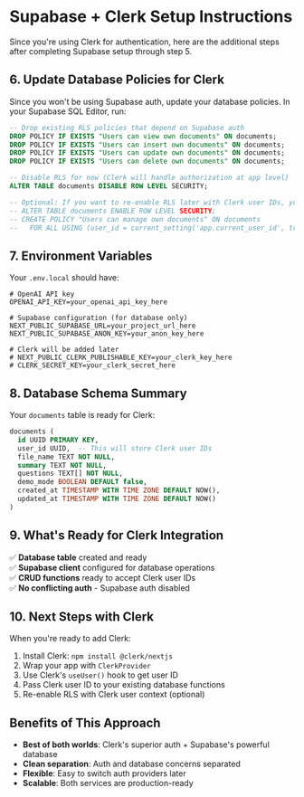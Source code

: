 # Supabase + Clerk Setup Instructions

Since you're using Clerk for authentication, here are the additional steps after completing Supabase setup through step 5.

## 6. Update Database Policies for Clerk

Since you won't be using Supabase auth, update your database policies. In your Supabase SQL Editor, run:

```sql
-- Drop existing RLS policies that depend on Supabase auth
DROP POLICY IF EXISTS "Users can view own documents" ON documents;
DROP POLICY IF EXISTS "Users can insert own documents" ON documents;
DROP POLICY IF EXISTS "Users can update own documents" ON documents;
DROP POLICY IF EXISTS "Users can delete own documents" ON documents;

-- Disable RLS for now (Clerk will handle authorization at app level)
ALTER TABLE documents DISABLE ROW LEVEL SECURITY;

-- Optional: If you want to re-enable RLS later with Clerk user IDs, you can use:
-- ALTER TABLE documents ENABLE ROW LEVEL SECURITY;
-- CREATE POLICY "Users can manage own documents" ON documents
--   FOR ALL USING (user_id = current_setting('app.current_user_id', true));
```

## 7. Environment Variables

Your `.env.local` should have:

```env
# OpenAI API key
OPENAI_API_KEY=your_openai_api_key_here

# Supabase configuration (for database only)
NEXT_PUBLIC_SUPABASE_URL=your_project_url_here
NEXT_PUBLIC_SUPABASE_ANON_KEY=your_anon_key_here

# Clerk will be added later
# NEXT_PUBLIC_CLERK_PUBLISHABLE_KEY=your_clerk_key_here
# CLERK_SECRET_KEY=your_clerk_secret_here
```

## 8. Database Schema Summary

Your `documents` table is ready for Clerk:

```sql
documents (
  id UUID PRIMARY KEY,
  user_id UUID,  -- This will store Clerk user IDs
  file_name TEXT NOT NULL,
  summary TEXT NOT NULL,
  questions TEXT[] NOT NULL,
  demo_mode BOOLEAN DEFAULT false,
  created_at TIMESTAMP WITH TIME ZONE DEFAULT NOW(),
  updated_at TIMESTAMP WITH TIME ZONE DEFAULT NOW()
)
```

## 9. What's Ready for Clerk Integration

✅ **Database table** created and ready  
✅ **Supabase client** configured for database operations  
✅ **CRUD functions** ready to accept Clerk user IDs  
✅ **No conflicting auth** - Supabase auth disabled  

## 10. Next Steps with Clerk

When you're ready to add Clerk:

1. Install Clerk: `npm install @clerk/nextjs`
2. Wrap your app with `ClerkProvider`
3. Use Clerk's `useUser()` hook to get user ID
4. Pass Clerk user ID to your existing database functions
5. Re-enable RLS with Clerk user context (optional)

## Benefits of This Approach

- **Best of both worlds**: Clerk's superior auth + Supabase's powerful database
- **Clean separation**: Auth and database concerns separated
- **Flexible**: Easy to switch auth providers later
- **Scalable**: Both services are production-ready 